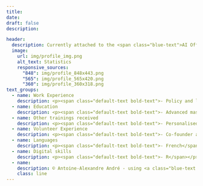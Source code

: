 ```yaml
---
title: 
date: 
draft: false
description: 

header:
  description: Currently attached to the <span class="blue-text">AI Office</span>, I'm passionate about the impacts of technologies on society. 
  image:
    url: img/profile_img.png
    alt_text: Statistics
    responsive_sources:
      "848": img/profile_848x443.png
      "565": img/profile_565x420.png
      "360": img/profile_360x318.png
text_groups:
  - name: Work Experience
    description: <p><span class="default-text bold-text">- Policy and legal officer</span> (2024 - present)</p><p><span class="default-text italic-text">European Commission - AI Office A.4</span></p><p>Lead member of the team responsible for AI policy development and coordination. Involved in the design of the European AI excellence strategy, in the implementation of key EU instruments to support the development and deployment of AI systems (EDIHs, TEFs, AI regulatory sandboxes, etc.), and in AI-related standardisation activities.</p><br/><p><span class="default-text bold-text">- Policy and legal assistant (former Blue Book trainee)</span> (2021 - 2024)</p><p><span class="default-text italic-text">European Commission - DG CNECT A.2</span></p><p>Involved in all different work streams of the unit in charge of AI policy development and coordination, including the work on the proposed legal frameworks (AI Act and Chips Act), the revised Coordinated Plan on AI, and AI-related international activities.</p><br/><p><span class="default-text bold-text">- Data protection and information security consultant</span> (2020 - 2021)</p><p><span class="default-text italic-text">Brussels-Capital Region - CIRB</span></p><p>Responsible for overseeing the regional institutions' data protection strategies and their implementations to ensure security and compliance with national and European regulations.</p><br/><span class="default-text bold-text">- Researcher in economics</span> (2019 - 2020)</p><p><span class="default-text italic-text">KU Leuven</span></p><p>Researcher in applied economics exploring drivers and barriers to the adoption of Product-Service Systems in the EU.</p>
  - name: Education
    description: <p><span class="default-text bold-text">- Advanced master in human rights</span></p><p><span class="default-text italic-text">Université catholique de Louvain / Université Saint-Louis</span></p><p>Selection of courses taken&#58;  	Rights Related to Individual Autonomy, Systems for the Protection of Human Rights, Human Rights and the Information Society, Human Rights and Development, Collective Dimensions of Human Rights,...</p><br/><p><span class="default-text bold-text">- Specialised master in international economics</span></p><p><span class="default-text italic-text">Université catholique de Louvain / Université de Namur</span></p><p>Selection of courses taken&#58; Advanced Macroeconomics, International Development, International Trade, Evaluation of Public Interventions, Economic Integration, Economic Growth,...</p><br/><p><span class="default-text bold-text">- Master in European studies</span></p><p><span class="default-text italic-text">Université catholique de Louvain / Université Saint-Louis</span></p><p>Selection of courses taken&#58; Political Theories, External Actions, Institutional Law, International Law, International Trade, Economic Integration, Economic Policy,...</p><br/><p><span class="default-text bold-text">- Bachelor in business engineering</span></p><p><span class="default-text italic-text">Université catholique de Louvain</span></p><p>Selection of courses taken&#58; Microeconomics, Macroeconomics, Econometrics, Finance, Chemistry, Physics, Technological Research and Development, Tax Law, Commercial Law, Management,... </p>
  - name: Other trainings received
    description: <p><span class="default-text bold-text">- Personalised Doctum Colloquium programme in applied economics</span></p><p><span class="default-text italic-text">KU Leuven</span></p><p>As part of my year of research in economics, I took courses of&#58; Advanced Econometrics, Dynamic Methods, Advanced Microeconomics,...</p><br/><p><span class="default-text bold-text">- Data Analyst / Data Scientist / Statistician with R</span></p><p><span class="default-text italic-text">Datacamp</span></p><p>These "career tracks" enable participants to acquire all the R skills necessary to any aspiring data professional or researcher.</p>
  - name: Volunteer Experience
    description: <p><span class="default-text bold-text">- Co-founder and writer</span> (2022 - present)</p><p><span class="default-text italic-text">DecodeTech</span></p><p>Co-founder of a <a class="blue-text bold-text" href="https://decodetech.eu/">general-audience medium</a> that explores and discusses how technologies are changing societies and impacting our lives.</p><br/><p><span class="default-text bold-text">- Head of a scout unit</span> (2017 - 2022)</p><p><span class="default-text italic-text">Les Scouts ASBL</span></p><p>In charge of leading and supporting the different sections’ staffs (40 counsellors leading 250 young people from 7 to 18 years old).</p><br/><span class="default-text bold-text">- Co-founder</span> (2015 - 2017)</p><p><span class="default-text italic-text">Garden Network</span></p><p>Co-founder of a <a class="blue-text bold-text" href="https://www.youtube.com/watch?v=NoFqLiuCqvA">community startup </a>promoting urban agriculture and circular economy for students.</p></p><br/><p><p><span class="default-text bold-text">- Section leader</span> (2012 - 2016)</p><p><span class="default-text italic-text">Les Scouts ASBL</span></p><p>In charge of a group of 35 children (from 7 to 12 years old) for 3 years and of a group of 30 young adults (17-18 years old) for 1 year.</p>
  - name: Languages
    description: <p><span class="default-text bold-text">- French</span></p></p><span class="default-text italic-text">Native speaker</span></p><br/><p><span class="default-text bold-text">- English</span></p></p><span class="default-text italic-text">Full professional proficiency</span></p><br/><p><span class="default-text bold-text">- Dutch</span></p></p><span class="default-text italic-text">Professional working proficiency</span></p>
  - name: Digital skills
    description: <p><span class="default-text bold-text">- R</span></p><p><span class="default-text bold-text">- SQL</span></p><p><span class="default-text bold-text">- Microsoft Office</span></p><p><span class="default-text bold-text">- Canva</span></p><p><span class="default-text bold-text">- Basics in web development</span></p><p><span class="default-text bold-text">- Basics in Photoshop / InDesign</span></p><p><span class="default-text bold-text">...</span></p>
  - name:
    description: © Antoine-Alexandre André - using <a class="blue-text bold-text" href="https://gohugo.io/">Hugo</a> and <a class="blue-text bold-text" href="https://github.com/serg/yourfolio">Yourfolio</a>
    class: line
---
```



